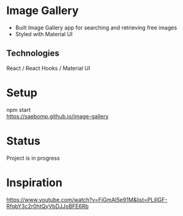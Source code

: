 # Image Gallery
- Built Image Gallery app for searching and retrieving free images
- Styled with Material UI

## Technologies
React / React Hooks / Material UI

# Setup
npm start<br />
https://saebomp.github.io/image-gallery

# Status
Project is in progress

# Inspiration
https://www.youtube.com/watch?v=FiGmAI5e91M&list=PLillGF-RfqbY3c2r0htQyVbDJJoBFE6Rb
